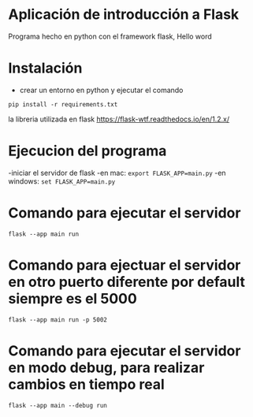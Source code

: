 # Aplicación de introducción a Flask

Programa hecho en python con el framework flask, Hello word

# Instalación
- crear un entorno en python y ejecutar el comando
```
pip install -r requirements.txt
```
la libreria utilizada en flask https://flask-wtf.readthedocs.io/en/1.2.x/

# Ejecucion del programa
 -iniciar el servidor de flask
 -en mac: 
  ```export FLASK_APP=main.py```
 -en windows:
  ```set FLASK_APP=main.py```

# Comando para ejecutar el servidor
 ```flask --app main run```

# Comando para ejectuar el servidor en otro puerto diferente por default siempre es el 5000
```flask --app main run -p 5002```

# Comando para ejecutar el servidor en modo debug, para realizar cambios en tiempo real
```flask --app main --debug run```

